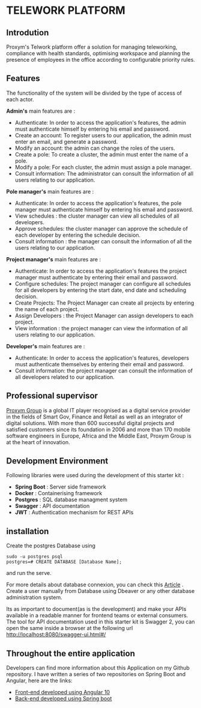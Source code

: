 # TELEWORK PLATFORM

## Introdution
Proxym's Telwork platform offer a solution for managing teleworking, compliance with health standards, optimising workspace and planning the presence of employees in the office according to configurable priority rules. 

## Features
The functionality of the system will be divided by the type of access of each actor.

**Admin's** main features are :
- Authenticate: In order to access the application's features, the admin must authenticate himself by entering his email and password.
- Create an account: To register users to our application, the admin must enter an email, and generate a password.
- Modify an account: the admin can change the roles of the users. 
- Create a pole: To create a cluster, the admin must enter the name of a pole. 
- Modify a pole: For each cluster, the admin must assign a pole manager. 
- Consult information: The administrator can consult the information of all users relating to our application.

**Pole manager's** main features are :
- Authenticate: In order to access the application's features, the pole manager must authenticate himself by entering his email and password.
- View schedules : the cluster manager can view all schedules of all developers. 
- Approve schedules: the cluster manager can approve the schedule of each developer by entering the schedule decision.
- Consult information : the manager can consult the information of all the users relating to our application. 

**Project manager's** main features are :
- Authenticate: In order to access the application's features the project manager must authenticate by entering their email and password.
- Configure schedules: The project manager can configure all schedules for all developers by entering the start date, end date and scheduling decision.
- Create Projects: The Project Manager can create all projects by entering the name of each project.
- Assign Developers : the Project Manager can assign developers to each project.
- View information : the project manager can view the information of all users relating to our application. 

**Developer's** main features are :
- Authenticate: In order to access the application's features, developers must authenticate themselves by entering their email and password.
- Consult information: the project manager can consult the information of all developers related to our application.

## Professional supervisor 
[Proxym Group](https://www.proxym-group.com/) is a global IT player recognised as a digital service provider in the fields of Smart Gov, Finance and Retail as well as an integrator of digital solutions.
With more than 600 successful digital projects and satisfied customers since its foundation in 2006 and more than 170 mobile software engineers in Europe, Africa and the Middle East, Proxym Group is at the heart of innovation.

## Development Environment

Following libraries were used during the development of this starter kit :
- **Spring Boot** : Server side framework
- **Docker** : Containerising framework
- **Postgres** : SQL database managment system
- **Swagger** : API documentation
- **JWT** : Authentication mechanism for REST APIs

## installation 
Create the postgres Database using 
``` 
sudo -u postgres psql
postgres=# CREATE DATABASE [Database Name];
``` 
and run the serve.

For more details about database connexion, you can check this [Article](https://chartio.com/resources/tutorials/how-to-set-the-default-user-password-in-postgresql/) .
Create a user manually from Database using Dbeaver or any other database administration system.

Its as important to document(as is the development) and make your APIs available in a readable manner for frontend teams or external consumers. The tool for API documentation used in this starter kit is Swagger 2, you can open the same inside a browser at the following url [http://localhost:8080/swagger-ui.html#/](http://localhost:8080/swagger-ui.html#/) 

## Throughout the entire application
Developers can find more information about this Application on my Github repository. I have written a series of two repositories on Spring Boot and Angular, here are the links:
- [Front-end developed using Angular 10](https://github.com/Rayen-cherni/Front-end-Telework-Platform)
- [Back-end developed using Spring boot](https://github.com/Rayen-cherni/Back-end-Telework-Platform)
